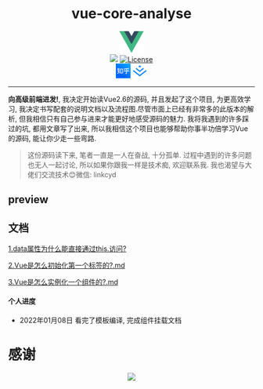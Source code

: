 
<div align=center>
 <h1>vue-core-analyse</h1>
</div>

<div align=center>
  <img src="https://github.com/LinkSofuny/vue-core-analyse/blob/dev/%20docs/images/logo.png" width="10%">
</div>

<div align=center>
  <a href="https://github.com/vuejs/vue"><img src="https://img.shields.io/badge/Vue-v2.6-green"></a>
  <a href="https://github.com/vuejs/vue"><img src="https://img.shields.io/badge/license-MIT-green" alt="License"></a>
</div>

<div align=center>
  <a href="https://www.zhihu.com/people/chen-yu-dong-83-17"><img src="https://github.com/LinkSofuny/vue-core-analyse/blob/dev/%20docs/images/zhihu.png" width="30"></a> <a href="https://juejin.cn/user/2005929448188567/posts"><img src="https://github.com/LinkSofuny/vue-core-analyse/blob/dev/%20docs/images/juejin.png" width="30"></a>
</div>

----

**向高级前端进发!**, 我决定开始读Vue2.6的源码, 并且发起了这个项目, 为更高效学习, 我决定书写配套的说明文档以及流程图.尽管市面上已经有非常多的此版本的解析, 但我相信只有自己参与进来才能更好地感受源码的魅力. 我将我遇到的许多踩过的坑, 都用文章写了出来, 所以我相信这个项目也能够帮助你事半功倍学习Vue的源码, 能让你少走一些弯路.

> 这份源码读下来, 笔者一直是一人在奋战, 十分孤单. 过程中遇到的许多问题也无人一起讨论, 所以如果你跟我一样是技术痴, 欢迎联系我. 我也渴望与大佬们交流技术😊微信: linkcyd

## preview


## 文档

[1.data属性为什么能直接通过this.访问?](https://github.com/LinkSofuny/vue-core-analyse/blob/dev/%E9%85%8D%E5%A5%97%E6%96%87%E6%A1%A3/1.data%E5%B1%9E%E6%80%A7%E4%B8%BA%E4%BB%80%E4%B9%88%E8%83%BD%E7%9B%B4%E6%8E%A5%E9%80%9A%E8%BF%87this.%E8%AE%BF%E9%97%AE%3F.md)

[2.Vue是怎么初始化第一个标签的?.md](https://github.com/LinkSofuny/vue-core-analyse/blob/dev/%E9%85%8D%E5%A5%97%E6%96%87%E6%A1%A3/2.Vue%E6%98%AF%E6%80%8E%E4%B9%88%E5%88%9D%E5%A7%8B%E5%8C%96%E7%AC%AC%E4%B8%80%E4%B8%AA%E6%A0%87%E7%AD%BE%E7%9A%84%3F.md)

[3.Vue是怎么实例化一个组件的?.md](https://github.com/LinkSofuny/vue-core-analyse/blob/dev/%E9%85%8D%E5%A5%97%E6%96%87%E6%A1%A3/3.Vue%E6%98%AF%E6%80%8E%E4%B9%88%E5%AE%9E%E4%BE%8B%E5%8C%96%E4%B8%80%E4%B8%AA%E7%BB%84%E4%BB%B6%E7%9A%84%3F.md)


#### 个人进度
- 2022年01月08日 看完了模板编译, 完成组件挂载文档

# 感谢
<div align=center>
  <img src="https://p3-juejin.byteimg.com/tos-cn-i-k3u1fbpfcp/de68be4aa82e414195f43b21144f1f9d~tplv-k3u1fbpfcp-watermark.image" width="30%" style="display:inline">
</div>
